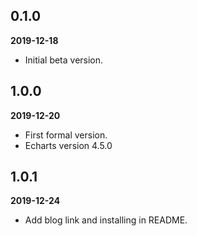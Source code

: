 ## 0.1.0

**2019-12-18**

* Initial beta version.

## 1.0.0

**2019-12-20**

* First formal version.
* Echarts version 4.5.0

## 1.0.1

**2019-12-24**

* Add blog link and installing in README.